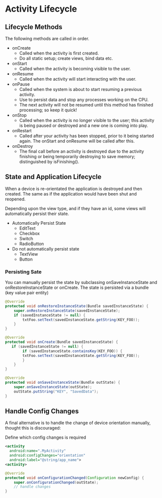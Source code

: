 # Activity Lifecycle #
## Lifecycle Methods ##

The following methods are called in order.

- onCreate
	- Called when the activity is first created.
	- Do all static setup; create views, bind data etc.
- onStart
	- Called when the activity is becoming visible to the user.
- onResume
	- Called when the activity will start interacting with the user.
- onPause
	- Called when the system is about to start resuming a previous activity.
	- Use to persist data and stop any processes working on the CPU.
	- The next activity will not be resumed until this method has finished processing; so keep it quick!
- onStop
	- Called when the activity is no longer visible to the user; this activity is being paused or destroyed and a new one is coming into play.
- onRestart
	- Called after your activity has been stopped, prior to it being started again. The onStart and onResume will be called after this.
- onDestroy
	- The final call before an activity is destroyed due to the activity finishing or being temporarily destroying to save memory; distinguished by isFinishing().

## State and Application Lifecycle ##

When a device is re-orientated the application is destroyed and then created. The same as if the application would have been shut and reopened.

Depending upon the view type, and if they have an id, some views will automatically persist their state.

- Automatically Persist State
	- EditText
	- Checkbox
	- Switch
	- RadioButton
- Do not automatically persist state
	- TextView
	- Button

### Persisting Sate ###

You can manually persist the state by subclassing onSaveInstanceState and onRestoreInstanceState or onCreate. The state is persisted via a bundle (key value pair entity)

```java
@Override
protected void onRestoreInstanceState(Bundle savedInstanceState) {
    super.onRestoreInstanceState(savedInstanceState);
    if (savedInstanceState != null) {
        txtFoo.setText(savedInstanceState.getString(KEY_FOO));
    }
}

@Override
protected void onCreate(Bundle savedInstanceState) {
   if (savedInstanceState != null) {
        if (savedInstanceState.containsKey(KEY_FOO)) {
        txtFoo.setText(savedInstanceState.getString(KEY_FOO));
        }
    }
}

@Override
protected void onSaveInstanceState(Bundle outState) {
    super.onSaveInstanceState(outState);
    outState.putString("KEY", "SavedData");
}
```

## Handle Config Changes ##

A final alternative is to handle the change of device orientation manually, thought this is discouraged:

Define which config changes is required

```xml
<activity
  android:name=".MyActivity"
  android:configChanges="orientation"
  android:label="@string/app_name">
<activity>
```

```java
@Override
protected void onConfigurationChanged(Configuration newConfig) {
    super.onConfigurationChanged(outState);
    // handle changes
}
```
